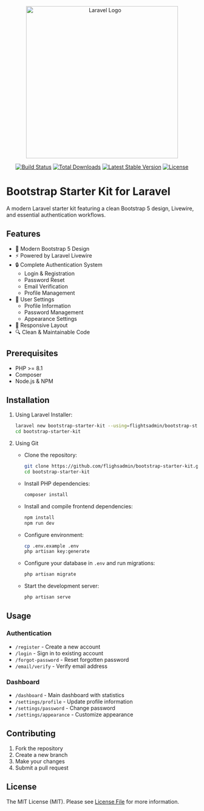 <p align="center"><a href="https://laravel.com" target="_blank"><img src="https://raw.githubusercontent.com/laravel/art/master/logo-lockup/5%20SVG/2%20CMYK/1%20Full%20Color/laravel-logolockup-cmyk-red.svg" width="400" alt="Laravel Logo"></a></p>

<p align="center">
<a href="https://github.com/laravel/framework/actions"><img src="https://github.com/laravel/framework/workflows/tests/badge.svg" alt="Build Status"></a>
<a href="https://packagist.org/packages/laravel/framework"><img src="https://img.shields.io/packagist/dt/laravel/framework" alt="Total Downloads"></a>
<a href="https://packagist.org/packages/laravel/framework"><img src="https://img.shields.io/packagist/v/laravel/framework" alt="Latest Stable Version"></a>
<a href="https://packagist.org/packages/laravel/framework"><img src="https://img.shields.io/packagist/l/laravel/framework" alt="License"></a>
</p>

# Bootstrap Starter Kit for Laravel

A modern Laravel starter kit featuring a clean Bootstrap 5 design, Livewire, and essential authentication workflows.

## Features

- 🎨 Modern Bootstrap 5 Design
- ⚡ Powered by Laravel Livewire
- 🔒 Complete Authentication System
  - Login & Registration
  - Password Reset
  - Email Verification
  - Profile Management
- 🎯 User Settings
  - Profile Information
  - Password Management
  - Appearance Settings
- 📱 Responsive Layout
- 🔍 Clean & Maintainable Code

## Prerequisites

- PHP >= 8.1
- Composer
- Node.js & NPM

## Installation

1. Using Laravel Installer:
    ```bash
    laravel new bootstrap-starter-kit --using=flightsadmin/bootstrap-starter-kit
    cd bootstrap-starter-kit
    ```

2. Using Git

    - Clone the repository:
        ```bash
        git clone https://github.com/flighsadmin/bootstrap-starter-kit.git
        cd bootstrap-starter-kit
        ```

    - Install PHP dependencies:
        ```bash
        composer install
        ```

    - Install and compile frontend dependencies:
        ```bash
        npm install
        npm run dev
        ```

    - Configure environment:
        ```bash
        cp .env.example .env
        php artisan key:generate
        ```

    - Configure your database in `.env` and run migrations:
        ```bash
        php artisan migrate
        ```

    - Start the development server:
        ```bash
        php artisan serve
        ```

## Usage

### Authentication

- `/register` - Create a new account
- `/login` - Sign in to existing account
- `/forgot-password` - Reset forgotten password
- `/email/verify` - Verify email address

### Dashboard

- `/dashboard` - Main dashboard with statistics
- `/settings/profile` - Update profile information
- `/settings/password` - Change password
- `/settings/appearance` - Customize appearance

## Contributing

1. Fork the repository
2. Create a new branch
3. Make your changes
4. Submit a pull request

## License

The MIT License (MIT). Please see [License File](LICENSE.md) for more information.
